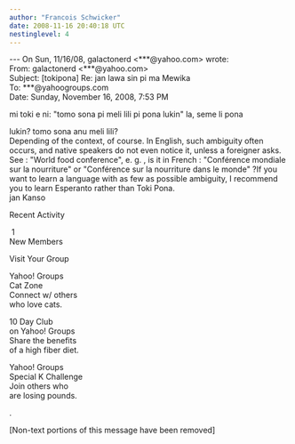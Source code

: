 ```yaml
---
author: "Francois Schwicker"
date: 2008-11-16 20:40:18 UTC
nestinglevel: 4
---
```

\--- On Sun, 11/16/08, galactonerd <\*\*\*@yahoo.com> wrote:  
From: galactonerd <\*\*\*@yahoo.com>  
Subject: \[tokipona\] Re: jan lawa sin pi ma Mewika  
To: \*\*\*@yahoogroups.com  
Date: Sunday, November 16, 2008, 7:53 PM  
  
  
  
  
  
mi toki e ni: "tomo sona pi meli lili pi pona lukin" la, seme li pona  
  
lukin? tomo sona anu meli lili?  
Depending of the context, of course. In English, such ambiguity often occurs, and native speakers do not even notice it, unless a foreigner asks.  
See : "World food conference", e. g. , is it in French : "Conférence mondiale sur la nourriture" or "Conférence sur la nourriture dans le monde" ?If you want to learn a language with as few as possible ambiguity, I recommend you to learn Esperanto rather than Toki Pona.  
jan Kanso  
  
  
  
  
  
  
  
  
  
  
  
  
  
  
  
Recent Activity  
  
  
 1  
New Members  
  
  
  
  
  
  
  
  
  
Visit Your Group  
  
  
  
  
  
Yahoo! Groups  
Cat Zone  
Connect w/ others  
who love cats.  
  
10 Day Club  
on Yahoo! Groups  
Share the benefits  
of a high fiber diet.  
  
Yahoo! Groups  
Special K Challenge  
Join others who  
are losing pounds.  
  
  
  
.  
  
  
  
  
  
  
  
  
  
  
  
  
  
  
  
  
  
  
  
  
  
  
  
  
  
\[Non-text portions of this message have been removed\]